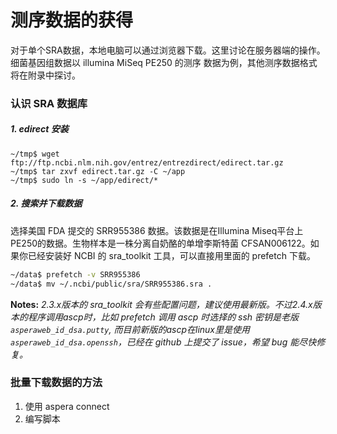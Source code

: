 # 测序数据的获得

对于单个SRA数据，本地电脑可以通过浏览器下载。这里讨论在服务器端的操作。细菌基因组数据以 illumina MiSeq PE250 的测序 数据为例，其他测序数据格式将在附录中探讨。

### 认识 SRA 数据库


##### 1. edirect 安装

```
~/tmp$ wget ftp://ftp.ncbi.nlm.nih.gov/entrez/entrezdirect/edirect.tar.gz
~/tmp$ tar zxvf edirect.tar.gz -C ~/app
~/tmp$ sudo ln -s ~/app/edirect/*
```

##### 2. 搜索并下载数据

选择美国 FDA 提交的 SRR955386 数据。该数据是在Illumina Miseq平台上PE250的数据。生物样本是一株分离自奶酪的单增李斯特菌 CFSAN006122。如果你已经安装好 NCBI 的 sra_toolkit 工具，可以直接用里面的 prefetch 下载。

```bash
~/data$ prefetch -v SRR955386
~/data$ mv ~/.ncbi/public/sra/SRR955386.sra .
```

**Notes:** *2.3.x版本的 sra_toolkit 会有些配置问题，建议使用最新版。不过2.4.x版本的程序调用ascp时，比如 prefetch 调用 ascp 时选择的 ssh 密钥是老版 `asperaweb_id_dsa.putty`, 而目前新版的ascp在linux里是使用 `asperaweb_id_dsa.openssh`，已经在 github 上提交了 issue，希望 bug 能尽快修复。*

### 批量下载数据的方法

1. 使用 aspera connect
2. 编写脚本
